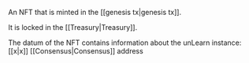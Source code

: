 An NFT that is minted in the [[genesis tx|genesis tx]].

It is locked in the [[Treasury|Treasury]].

The datum of the NFT contains information about the unLearn instance:
	[[x|x]] 
	[[Consensus|Consensus]] address
